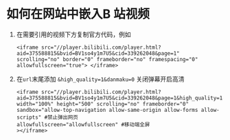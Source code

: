 # 如何在网站中嵌入B 站视频

1. 在需要引用的视频下方复制官方代码，例如

   ```
   <iframe src="//player.bilibili.com/player.html?aid=375588815&bvid=BV1so4y1m7U5&cid=339262048&page=1" scrolling="no" border="0" frameborder="no" framespacing="0" allowfullscreen="true"> </iframe>
   ```

2. 在`url`末尾添加 `&high_quality=1&danmaku=0` 关闭弹幕开启高清

   ```
   <iframe src="//player.bilibili.com/player.html?aid=375588815&bvid=BV1so4y1m7U5&cid=339262048&page=1&high_quality=1&danmaku=0" 
   width="100%" height="500" scrolling="no" frameborder="0" 
   sandbox="allow-top-navigation allow-same-origin allow-forms allow-scripts" #禁止弹出网页
   allowfullscreen="allowfullscreen" #移动端全屏
   ></iframe>
   
   ```

   